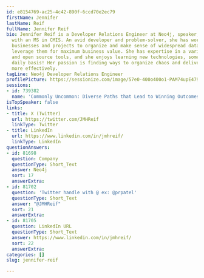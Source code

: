 ```yaml
---
id: e8154769-ac25-4c42-890f-6ccd70e2ec79
firstName: Jennifer
lastName: Reif
fullName: Jennifer Reif
bio: Jennifer Reif is a Developer Relations Engineer at Neo4j, speaker, and blogger
  with an MS in CMIS. An avid developer and problem-solver, she has worked with many
  businesses and projects to organize and make sense of widespread data assets and
  leverage them for maximum business value. She has expertise in a variety of commercial
  and open source tools, and she enjoys learning new technologies, sometimes on a
  daily basis! Her passion is finding ways to organize chaos and deliver software
  more effectively.
tagLine: Neo4j Developer Relations Engineer
profilePicture: https://sessionize.com/image/57e0-400o400o1-PAM74upE4799Tu7rb79G8W.jpg
sessions:
- id: 739382
  name: 'Commonly Uncommon: Diverse Paths that Lead to Winning Outcomes'
isTopSpeaker: false
links:
- title: X (Twitter)
  url: https://twitter.com/JMHReif
  linkType: Twitter
- title: LinkedIn
  url: https://www.linkedin.com/in/jmhreif/
  linkType: LinkedIn
questionAnswers:
- id: 81698
  question: Company
  questionType: Short_Text
  answer: Neo4j
  sort: 17
  answerExtra:
- id: 81702
  question: 'Twitter handle with @ ex: @prpatel'
  questionType: Short_Text
  answer: "@JMHReif"
  sort: 21
  answerExtra:
- id: 81705
  question: LinkedIn URL
  questionType: Short_Text
  answer: https://www.linkedin.com/in/jmhreif/
  sort: 22
  answerExtra:
categories: []
slug: jennifer-reif

---
```

